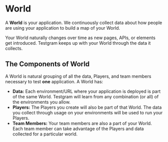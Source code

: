 # World

A **World** is your application. We continuously collect data about how people are using your application to build a map of your World.

Your World naturally changes over time as new pages, APIs, or elements get introduced.
Testgram keeps up with your World through the data it collects.

## The Components of World 
A World is natural grouping of all the data, Players, and team members necessary to test **one** application.
A World has: 
* **Data:** Each environment/URL where your application is deployed is part of the same World. 
  Testgram will learn from any combination (or all) of the environments you allow.
* **Players:** The Players you create will also be part of that World. 
  The data you collect through usage on your environments will be used to run your Players.
* **Team Members:** Your team members are also a part of your World. 
  Each team member can take advantage of the Players and data collected for a particular world.